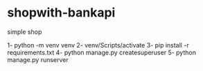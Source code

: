 # shopwith-bankapi
simple shop


1-   python -m venv venv 
2-   venv/Scripts/activate
3-   pip install -r requirements.txt
4-   python manage.py createsuperuser
5-   python manage.py runserver



